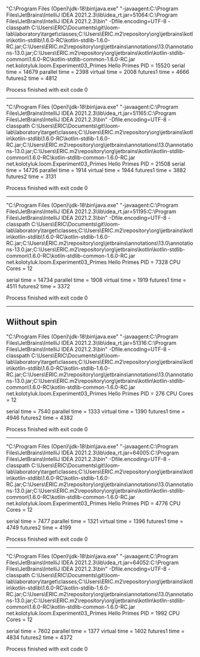 

"C:\Program Files (Open)\jdk-18\bin\java.exe" "-javaagent:C:\Program Files\JetBrains\IntelliJ IDEA 2021.2.3\lib\idea_rt.jar=51064:C:\Program Files\JetBrains\IntelliJ IDEA 2021.2.3\bin" -Dfile.encoding=UTF-8 -classpath C:\Users\ERIC\Documents\git\loom-lab\laboratory\target\classes;C:\Users\ERIC\.m2\repository\org\jetbrains\kotlin\kotlin-stdlib\1.6.0-RC\kotlin-stdlib-1.6.0-RC.jar;C:\Users\ERIC\.m2\repository\org\jetbrains\annotations\13.0\annotations-13.0.jar;C:\Users\ERIC\.m2\repository\org\jetbrains\kotlin\kotlin-stdlib-common\1.6.0-RC\kotlin-stdlib-common-1.6.0-RC.jar net.kolotyluk.loom.Experiment03_Primes
Hello Primes
PID = 15520
serial   time = 14679
parallel time = 2398
virtual  time = 2008
futures1 time = 4666
futures2 time = 4812

Process finished with exit code 0

---

"C:\Program Files (Open)\jdk-18\bin\java.exe" "-javaagent:C:\Program Files\JetBrains\IntelliJ IDEA 2021.2.3\lib\idea_rt.jar=51165:C:\Program Files\JetBrains\IntelliJ IDEA 2021.2.3\bin" -Dfile.encoding=UTF-8 -classpath C:\Users\ERIC\Documents\git\loom-lab\laboratory\target\classes;C:\Users\ERIC\.m2\repository\org\jetbrains\kotlin\kotlin-stdlib\1.6.0-RC\kotlin-stdlib-1.6.0-RC.jar;C:\Users\ERIC\.m2\repository\org\jetbrains\annotations\13.0\annotations-13.0.jar;C:\Users\ERIC\.m2\repository\org\jetbrains\kotlin\kotlin-stdlib-common\1.6.0-RC\kotlin-stdlib-common-1.6.0-RC.jar net.kolotyluk.loom.Experiment03_Primes
Hello Primes
PID = 21508
serial   time = 14726
parallel time = 1914
virtual  time = 1944
futures1 time = 3882
futures2 time = 3131

Process finished with exit code 0

---

"C:\Program Files (Open)\jdk-18\bin\java.exe" "-javaagent:C:\Program Files\JetBrains\IntelliJ IDEA 2021.2.3\lib\idea_rt.jar=51195:C:\Program Files\JetBrains\IntelliJ IDEA 2021.2.3\bin" -Dfile.encoding=UTF-8 -classpath C:\Users\ERIC\Documents\git\loom-lab\laboratory\target\classes;C:\Users\ERIC\.m2\repository\org\jetbrains\kotlin\kotlin-stdlib\1.6.0-RC\kotlin-stdlib-1.6.0-RC.jar;C:\Users\ERIC\.m2\repository\org\jetbrains\annotations\13.0\annotations-13.0.jar;C:\Users\ERIC\.m2\repository\org\jetbrains\kotlin\kotlin-stdlib-common\1.6.0-RC\kotlin-stdlib-common-1.6.0-RC.jar net.kolotyluk.loom.Experiment03_Primes
Hello Primes
PID = 7328
CPU Cores = 12

serial   time = 14734
parallel time = 1908
virtual  time = 1919
futures1 time = 4511
futures2 time = 3372

Process finished with exit code 0

---
Wiithout spin
---

"C:\Program Files (Open)\jdk-18\bin\java.exe" "-javaagent:C:\Program Files\JetBrains\IntelliJ IDEA 2021.2.3\lib\idea_rt.jar=51316:C:\Program Files\JetBrains\IntelliJ IDEA 2021.2.3\bin" -Dfile.encoding=UTF-8 -classpath C:\Users\ERIC\Documents\git\loom-lab\laboratory\target\classes;C:\Users\ERIC\.m2\repository\org\jetbrains\kotlin\kotlin-stdlib\1.6.0-RC\kotlin-stdlib-1.6.0-RC.jar;C:\Users\ERIC\.m2\repository\org\jetbrains\annotations\13.0\annotations-13.0.jar;C:\Users\ERIC\.m2\repository\org\jetbrains\kotlin\kotlin-stdlib-common\1.6.0-RC\kotlin-stdlib-common-1.6.0-RC.jar net.kolotyluk.loom.Experiment03_Primes
Hello Primes
PID = 276
CPU Cores = 12

serial   time = 7540
parallel time = 1333
virtual  time = 1390
futures1 time = 4946
futures2 time = 4382

Process finished with exit code 0

---
"C:\Program Files (Open)\jdk-18\bin\java.exe" "-javaagent:C:\Program Files\JetBrains\IntelliJ IDEA 2021.2.3\lib\idea_rt.jar=64005:C:\Program Files\JetBrains\IntelliJ IDEA 2021.2.3\bin" -Dfile.encoding=UTF-8 -classpath C:\Users\ERIC\Documents\git\loom-lab\laboratory\target\classes;C:\Users\ERIC\.m2\repository\org\jetbrains\kotlin\kotlin-stdlib\1.6.0-RC\kotlin-stdlib-1.6.0-RC.jar;C:\Users\ERIC\.m2\repository\org\jetbrains\annotations\13.0\annotations-13.0.jar;C:\Users\ERIC\.m2\repository\org\jetbrains\kotlin\kotlin-stdlib-common\1.6.0-RC\kotlin-stdlib-common-1.6.0-RC.jar net.kolotyluk.loom.Experiment03_Primes
Hello Primes
PID = 4776
CPU Cores = 12

serial   time = 7477
parallel time = 1321
virtual  time = 1396
futures1 time = 4749
futures2 time = 4199

Process finished with exit code 0

---

"C:\Program Files (Open)\jdk-18\bin\java.exe" "-javaagent:C:\Program Files\JetBrains\IntelliJ IDEA 2021.2.3\lib\idea_rt.jar=64052:C:\Program Files\JetBrains\IntelliJ IDEA 2021.2.3\bin" -Dfile.encoding=UTF-8 -classpath C:\Users\ERIC\Documents\git\loom-lab\laboratory\target\classes;C:\Users\ERIC\.m2\repository\org\jetbrains\kotlin\kotlin-stdlib\1.6.0-RC\kotlin-stdlib-1.6.0-RC.jar;C:\Users\ERIC\.m2\repository\org\jetbrains\annotations\13.0\annotations-13.0.jar;C:\Users\ERIC\.m2\repository\org\jetbrains\kotlin\kotlin-stdlib-common\1.6.0-RC\kotlin-stdlib-common-1.6.0-RC.jar net.kolotyluk.loom.Experiment03_Primes
Hello Primes
PID = 1992
CPU Cores = 12

serial   time = 7602
parallel time = 1377
virtual  time = 1402
futures1 time = 4834
futures2 time = 4372

Process finished with exit code 0
